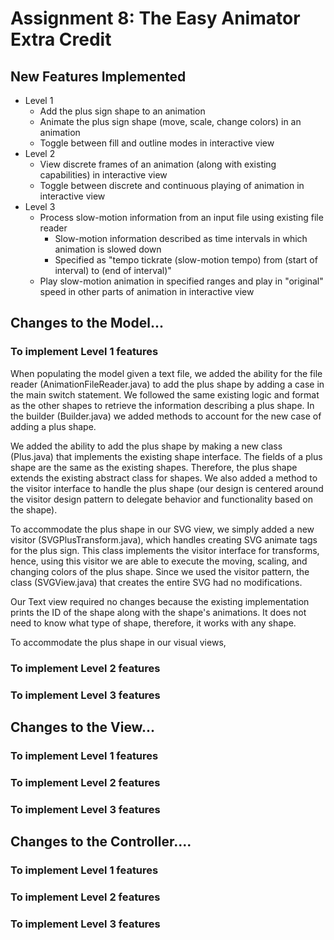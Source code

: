 # Assignment 8: The Easy Animator Extra Credit

## New Features Implemented


- Level 1
  - Add the plus sign shape to an animation
  - Animate the plus sign shape (move, scale, change colors) in an animation
  - Toggle between fill and outline modes in interactive view
- Level 2
  - View discrete frames of an animation (along with existing capabilities) in interactive view
  - Toggle between discrete and continuous playing of animation in interactive view
- Level 3
  - Process slow-motion information from an input file using existing file reader
    - Slow-motion information described as time intervals in which animation is slowed down
    - Specified as "tempo tickrate (slow-motion tempo) from (start of interval) to (end of interval)"
  - Play slow-motion animation in specified ranges and play in "original" speed in other parts of 
  animation in interactive view

## Changes to the Model...

### To implement Level 1 features

When populating the model given a text file, we added the ability for the file 
reader (AnimationFileReader.java) to add the plus shape by adding a case in the main switch 
statement. We followed the same existing logic and format as the other shapes to retrieve the 
information describing a plus shape. In the builder (Builder.java) we added methods to account for 
the new case of adding a plus shape.

We added the ability to add the plus shape by making a new class (Plus.java) that implements the
existing shape interface. The fields of a plus shape are the same as the existing shapes. 
Therefore, the plus shape extends the existing abstract class for shapes. We also added
a method to the visitor interface to handle the plus shape (our design is centered around the 
visitor design pattern to delegate behavior and functionality based on the shape).

To accommodate the plus shape in our SVG view, we simply added a new visitor 
(SVGPlusTransform.java), which handles creating SVG animate tags for the plus sign. This class
implements the visitor interface for transforms, hence, using this visitor we are able 
to execute the moving, scaling, and changing colors of the plus shape. Since we used the
visitor pattern, the class (SVGView.java) that creates the entire SVG had no modifications.

Our Text view required no changes because the existing implementation prints the ID of the
shape along with the shape's animations. It does not need to know what type of shape, therefore,
it works with any shape.

To accommodate the plus shape in our visual views, 


### To implement Level 2 features

### To implement Level 3 features

## Changes to the View...

### To implement Level 1 features

### To implement Level 2 features

### To implement Level 3 features

## Changes to the Controller....

### To implement Level 1 features

### To implement Level 2 features

### To implement Level 3 features
